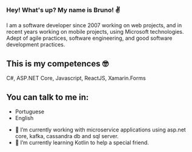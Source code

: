 ### Hey! What's up? My name is Bruno! ✌

I am a software developer since 2007 working on web projects, and in recent years working on mobile projects, using Microsoft technologies. Adept of agile practices, software engineering, and good software development practices.

## This is my competences 🤓
C#, ASP.NET Core, Javascript, ReactJS, Xamarin.Forms

## You can talk to me in:
* Portuguese 
* English


- 🔭 I’m currently working with microservice applications using asp.net core, kafka, cassandra db and sql server.
- 🌱 I’m currently learning Kotlin to help a special friend.


<!--
**brunosalmeida/brunosalmeida** is a ✨ _special_ ✨ repository because its `README.md` (this file) appears on your GitHub profile.

- 👯 I’m looking to collaborate on ...
- 🤔 I’m looking for help with ...
- 💬 Ask me about ...
- 📫 How to reach me: ...
- 😄 Pronouns: ...
- ⚡ Fun fact: ...
-->
